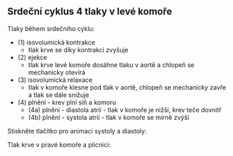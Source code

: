 <div class="w3-row">
<div class="w3-col s12 l4">

## Srdeční cyklus 4 tlaky v levé komoře

Tlaky během srdečního cyklu:

- (1) isovolumická kontrakce 
    - tlak krve se díky kontrakci zvyšuje       
- (2) ejekce
    - tlak krve levé komoře dosáhne tlaku v aortě a chlopeň se mechanicky otevírá
- (3) isovolumická relaxace 
    - tlak v komoře klesne pod tlak v aortě, chlopeň se mechanicky zavře a tlak se dále snižuje
- (4) plnění - krev plní síň a komoru    
    - (4a) plnění - diastola atrií - tlak v komoře je nižší, krev teče dovnitř
    - (4b) plnění - systola atrií - tlak v komoře se mírně zvýší   

</div>
<div class="w3-col s12 l4">

<bdl-fmi id="id4" src="hemodynamics/BurkhoffFMI.js" 
         fminame="Cardiovascular_Model_Burkhoff_HemodynamicsBurkhoff_0shallow"
         tolerance="0.000001" starttime="0" guid="{b5629132-3ba6-4153-87c2-f3ff108e1920}"
         valuereferences="33554435,33554438,637534265,637534241,637534290,16777312,637534466,637534294,637534268,637534345,637534371,637534323"
         valuelabels="Left Ventricle Volume,Right Ventricle Volume,Pressure in Left Ventricle,Pressure in Aorta, Pressure in Left Atria, Heart Rate, LA elastance,MV open, AOV open, Pressure in Right Ventricle, Pressure in Pulmonary Arteries,Pressure in Right Atria"         
         controlid="id5"
         fstepsize="0.002"
         showcontrols="false"></bdl-fmi>
         
Stiskněte tlačítko pro animaci systoly a diastoly:

<bdl-animate-control 
id="id5" 
fromid="id4" 
speedfactor="20" 
segments="3;5;14;17;29" 
segmentlabels="4b plnění atriální systola;1 systola komor - isovolumická kontrakce;2 systola komor - ejekce;3 isovolumická relaxace;4a plnění" 
segmentcond="7,eq,0;8,eq,1;8,eq,0;7,eq,1;6,gt,100000" 
simsegments="70;120;175;260;380"></bdl-animate-control> 

<bdl-animate-gif fromid="id5" src="hemodynamics/heart.gif" width=400></bdl-animate-gif>
</div>
<div class="w3-col s12 l4">
Tlak krve v pravé komoře a plicnici:

<bdl-chartjs-time
   id="id11"  
   width="400"  
   height="300"  
   fromid="id4"  
   labels="Right Ventricle Pressure, Right Arterie Pressure" 
   refindex="9"  refvalues="2"
   ylabel="tlak (mmHg)"
     xlabel="čas (s)"
     convertors="0.00750062,1;0.00750062,1;0.00750062,1"></bdl-chartjs-time> 
  
</div>
</div>

<bdl-quiz question="Z grafu odečtěte, jaký je maximální systolický tlak v pravé komoře srdce."
  answers="asi 31 mmHg|
           asi 10 mmHg|
           asi 4 mmHg"
  correctoptions="true|false|false"           
  explanations="31 mmHg je maximální (systolický) tlak v pravé komoře.|
                  10 mmHg je diastolický (minimální) tlak v plicní arterii.|
                  4 mmHg je diastolický (minimální) tlak v pravé komoře.">
</bdl-quiz> 

